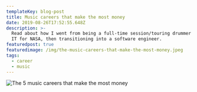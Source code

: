 ```yaml
---
templateKey: blog-post
title: Music careers that make the most money
date: 2019-08-26T17:52:55.648Z
description: >-
  Read about how I went from being a full-time session/touring drummer to doing
  IT for NASA, then transitioning into a software engineer.
featuredpost: true
featuredimage: /img/the-music-careers-that-make-the-most-money.jpeg
tags:
  - career
  - music
---
```


![The 5 music careers that make the most money](/img/the-music-careers-that-make-the-most-money.jpeg)
